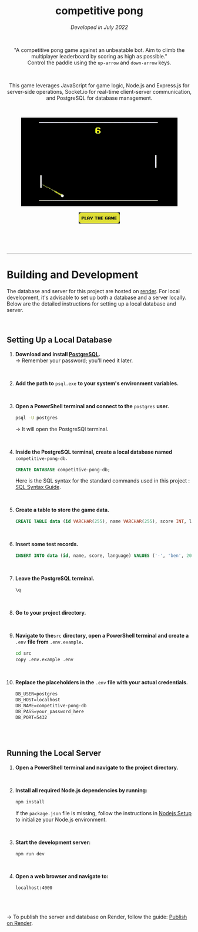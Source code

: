 <div align="center">

# competitive pong

*Developed in July 2022*

<br>

"A competitive pong game against an unbeatable bot. Aim to climb the multiplayer leaderboard by scoring as high as possible."  
Control the paddle using the `up-arrow` and `down-arrow` keys.

<br>

This game leverages JavaScript for game logic, Node.js and Express.js for server-side operations, Socket.io for real-time client-server communication, and PostgreSQL for database management.

<br>

![Gameplay](./docs/github-assets/gameplay.gif)

<a href="https://competitive-pong.onrender.com/"> <img src="./docs/github-assets/play-button/play-button.png" height=30 hspace=1> </a>

<br>
<br>
<br>

</div>

---

# Building and Development

The database and server for this project are hosted on [render](https://dashboard.render.com/). For local development, it's advisable to set up both a database and a server locally. Below are the detailed instructions for setting up a local database and server.

<br>

## Setting Up a Local Database

1. **Download and install [PostgreSQL](https://www.enterprisedb.com/downloads/postgres-postgresql-downloads).**  
-> Remember your password; you'll need it later.

<br>

2. **Add the path to** `psql.exe` **to your system's environment variables.**

<br>

3. **Open a PowerShell terminal and connect to the** `postgres` **user.**
    ```bash
    psql -U postgres
    ```
    ->  It will open the PostgreSQl terminal.

<br>

4. **Inside the PostgreSQL terminal, create a local database named** `competitive-pong-db`**.**
    ```sql
    CREATE DATABASE competitive-pong-db;
    ```
    Here is the SQL syntax for the standard commands used in this project :  [SQL Syntax Guide](./sql-syntax.md).   

<br>

5. **Create a table to store the game data.**
    ```sql
    CREATE TABLE data (id VARCHAR(255), name VARCHAR(255), score INT, language VARCHAR(255));
    ```

<br>


6. **Insert some test records.**
    ```sql
    INSERT INTO data (id, name, score, language) VALUES ('-', 'ben', 20, 'english'), ('-', 'titouan', 1, 'french');
    ```

<br>

7. **Leave the PostgreSQL terminal.**
    ```sql
    \q
    ```

<br>

8. **Go to your project directory.**

<br>

9. **Navigate to the**`src` **directory, open a PowerShell terminal and create a** `.env` **file from** `.env.example`**.**
    ```bash
    cd src
    copy .env.example .env
    ```

<br>

10. **Replace the placeholders in the** `.env` **file with your actual credentials.**
    ```env
    DB_USER=postgres
    DB_HOST=localhost
    DB_NAME=competitive-pong-db
    DB_PASS=your_password_here
    DB_PORT=5432
    ```

<br>
<br>


## Running the Local Server

1. **Open a PowerShell terminal and navigate to the project directory.**

<br>

2. **Install all required Node.js dependencies by running:**
    ```bash
    npm install
    ```
    If the `package.json` file is missing, follow the instructions in [Nodejs Setup](./docs/documentation/nodejs-setup.md) to initialize your Node.js environment.

<br>

3. **Start the development server:**
    ```bash
    npm run dev
    ```

<br>

4. **Open a web browser and navigate to:**
    ```bash
    localhost:4000
    ```

<br>
<br>

-> To publish the server and database on Render, follow the guide: [Publish on Render](./publish-on-render.md).